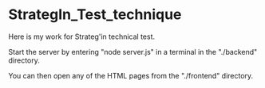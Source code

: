 # StrategIn_Test_technique
Here is my work for Strateg'in technical test.

Start the server by entering "node server.js" in a terminal in the "./backend" directory.

You can then open any of the HTML pages from the "./frontend" directory.
